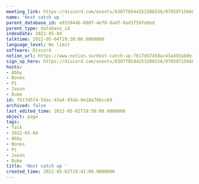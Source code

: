 ```yaml
---
meeting_link: https://discord.com/events/830770544253206538/970597156681568276
name: 'Host catch up '
parent_database_id: e9339446-880f-4ef0-8ad7-8ad1f507dded
parent_type: database_id
indexDate: 2022-05-04
talktime: 2022-05-04T19:30:00.0000000
language_level: No limit
software: Discord
notion_url: https://www.notion.so/Host-catch-up-f617d5745dac43a493ab0e18a766cc64
sign_up_here: https://discord.com/events/830770544253206538/970597156681568276
hosts:
- Abby
- Bones
- Pi
- Jason
- Duke
id: f617d574-5dac-43a4-93ab-0e18a766cc64
archived: false
last_edited_time: 2022-05-02T19:56:00.0000000
object: page
tags:
- Talk
- 2022-05-04
- Abby
- Bones
- Pi
- Jason
- Duke
title: 'Host catch up '
created_time: 2022-05-02T19:41:00.0000000
---
```





